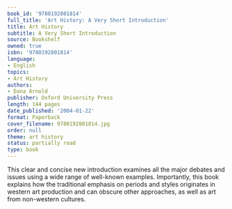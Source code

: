 ```yaml
---
book_id: '9780192801814'
full_title: 'Art History: A Very Short Introduction'
title: Art History
subtitle: A Very Short Introduction
source: Bookshelf
owned: true
isbn: '9780192801814'
language:
- English
topics:
- Art History
authors:
- Dana Arnold
publisher: Oxford University Press
length: 144 pages
date_published: '2004-01-22'
format: Paperback
cover_filename: 9780192801814.jpg
order: null
theme: art history
status: partially read
type: book
---
```

This clear and concise new introduction examines all the major debates and issues using a wide range of well-known examples. Importantly, this book explains how the traditional emphasis on periods and styles originates in western art production and can obscure other approaches, as well as art from non-western cultures.
